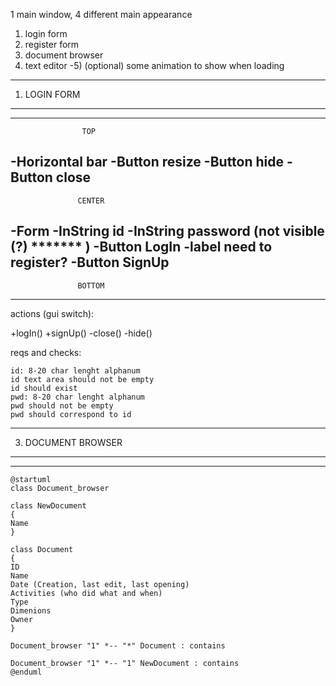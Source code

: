 1 main window, 4 different main appearance

1) login form
2) register form
3) document browser
4) text editor
-5) (optional) some animation to show when loading

------------------------------------------------
1) LOGIN FORM
------------------------------------------------
------------------------------------------------
                    TOP
-Horizontal bar
  -Button resize
  -Button hide
  -Button close
------------------------------------------------
                   CENTER
-Form
  -InString id
  -InString password (not visible (?) ******* )
  -Button LogIn
  -label need to register?
  -Button SignUp
------------------------------------------------
                   BOTTOM

------------------------------------------------
actions (gui switch):

  +logIn()
  +signUp()
  -close()
  -hide()
   
reqs and checks:

    id: 8-20 char lenght alphanum
    id text area should not be empty
    id should exist
    pwd: 8-20 char lenght alphanum
    pwd should not be empty
    pwd should correspond to id
    
------------------------------------------------
3) DOCUMENT BROWSER
------------------------------------------------
------------------------------------------------
```plantuml
@startuml
class Document_browser

class NewDocument
{
Name
}

class Document
{
ID
Name
Date (Creation, last edit, last opening)
Activities (who did what and when)
Type
Dimenions
Owner
}

Document_browser "1" *-- "*" Document : contains

Document_browser "1" *-- "1" NewDocument : contains
@enduml
```
    
